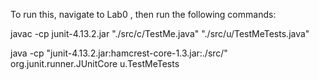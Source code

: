 To run this, navigate to Lab0 , then run the following commands:

javac -cp junit-4.13.2.jar "./src/c/TestMe.java" "./src/u/TestMeTests.java"

java -cp "junit-4.13.2.jar:hamcrest-core-1.3.jar:./src/" org.junit.runner.JUnitCore u.TestMeTests